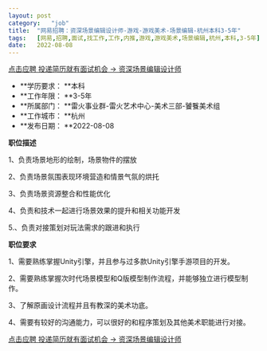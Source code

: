 ```yaml
---
layout:	post
category:	"job"
title:	"网易招聘：资深场景编辑设计师-游戏-游戏美术-场景编辑-杭州本科3-5年"
tags:	[网易,招聘,面试,找工作,工作,内推,游戏,游戏美术,场景编辑,杭州,本科,3-5年]
date:	2022-08-08
---
```


[点击应聘 投递简历就有面试机会 ->  资深场景编辑设计师](http://mobile.bole.netease.com/bole/boleDetail?id=34834&employeeId=346f03c3cda5f04c&key=all)



- **学历要求： **本科
- **工作年限： **3-5年
- **所属部门： **雷火事业群-雷火艺术中心-美术三部-饕餮美术组
- **工作城市： **杭州
- **发布日期： **2022-08-08



**职位描述**

1、负责场景地形的绘制，场景物件的摆放

2、负责场景氛围表现环境营造和情景气氛的烘托

3、负责场景资源整合和性能优化

4、负责和技术一起进行场景效果的提升和相关功能开发

5.、负责对接策划对玩法需求的跟进和执行



**职位要求**

1、需要熟练掌握Unity引擎，并且参与过多款Unity引擎手游项目的开发。

2、需要熟练掌握次时代场景模型和Q版模型制作流程，并能够独立进行模型制作。

3、了解原画设计流程并且有教深的美术功底。

4、需要有较好的沟通能力，可以很好的和程序策划及其他美术职能进行对接。



[点击应聘 投递简历就有面试机会 ->  资深场景编辑设计师](http://mobile.bole.netease.com/bole/boleDetail?id=34834&employeeId=346f03c3cda5f04c&key=all)